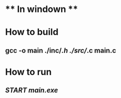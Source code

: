 # ** In windown **
# How to build
## **__gcc -o main ./inc/*.h ./src/*.c main.c__**
# How to run
## **_START main.exe_**